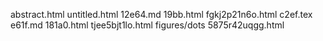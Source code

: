 abstract.html
untitled.html
12e64.md
19bb.html
fgkj2p21n6o.html
c2ef.tex
e61f.md
181a0.html
tjee5bjt1lo.html
figures/dots
5875r42uqgg.html